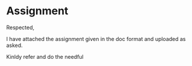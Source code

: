 # Assignment

Respected,

I have attached the assignment given in the doc format and uploaded as asked.

Kinldy refer and do the needful
